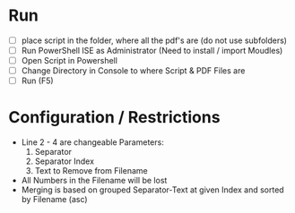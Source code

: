 # Run

- [ ] place script in the folder, where all the pdf's are (do not use subfolders)
- [ ] Run PowerShell ISE as Administrator (Need to install / import Moudles)
- [ ] Open Script in Powershell
- [ ] Change Directory in Console to where Script & PDF Files are
- [ ] Run (F5)

# Configuration / Restrictions

- Line 2 - 4 are changeable Parameters:
  1. Separator
  2. Separator Index
  3. Text to Remove from Filename
- All Numbers in the Filename will be lost
- Merging is based on grouped Separator-Text at given Index and sorted by Filename (asc)
